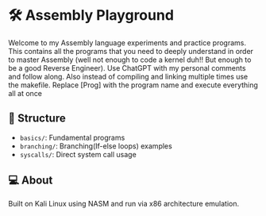 # 🛠️ Assembly Playground

Welcome to my Assembly language experiments and practice programs. This contains all the programs that you need to deeply understand in order to master Assembly (well not enough to code a kernel duh!! But enough to be a good Reverse Engineer). Use ChatGPT with my personal comments and follow along.
Also instead of compiling and linking multiple times use the makefile. Replace [Prog] with the program name and execute everything all at once 

## 🔧 Structure

- `basics/`: Fundamental programs
- `branching/`: Branching(If-else loops) examples
- `syscalls/`: Direct system call usage

## 💻 About

Built on Kali Linux using NASM and run via x86 architecture emulation.
